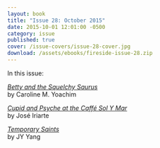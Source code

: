 ```yaml
---
layout: book
title: "Issue 28: October 2015"
date: 2015-10-01 12:01:00 -0500
category: issue
published: true
cover: /issue-covers/issue-28-cover.jpg
download: /assets/ebooks/fireside-issue-28.zip
---
```


In this issue:

[_Betty and the Squelchy Saurus_](/issue28/chapter/betty-and-the-squelchy-saurus/)<br/>
by Caroline M. Yoachim

[_Cupid and Psyche at the Caffé Sol Y Mar_](/issue28/chapter/cupid-and-psyche-at-the-caffe-sol-y-mar/)<br/>
by José Iriarte

[_Temporary Saints_](/issue28/chapter/temporary-saints/)<br/>
by JY Yang
